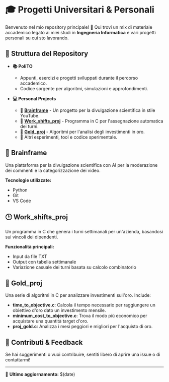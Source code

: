 # 🎓 Progetti Universitari & Personali

Benvenuto nel mio repository principale! 🚀 Qui trovi un mix di materiale accademico legato ai miei studi in **Ingegneria Informatica** e vari progetti personali su cui sto lavorando.

## 📂 Struttura del Repository

- **📚 PoliTO**
  - Appunti, esercizi e progetti sviluppati durante il percorso accademico.
  - Codice sorgente per algoritmi, simulazioni e approfondimenti.
  
- **💻 Personal Projects**
  - 🔹 [**Brainframe**](Brainframe) - Un progetto per la divulgazione scientifica in stile YouTube.
  - 🔹 [**Work_shifts_proj**](https://github.com/BaDSeedS-42/BaDSeedS-42/tree/main/Personal_projects/Work_shifts_proj) - Programma in C per l'assegnazione automatica dei turni.
  - 🔹 [**Gold_proj**](https://github.com/BaDSeedS-42/BaDSeedS-42/tree/main/Personal_projects/gold_proj) - Algoritmi per l'analisi degli investimenti in oro.
  - 🔹 Altri esperimenti, tool e codice sperimentale.

## 🔬 Brainframe
Una piattaforma per la divulgazione scientifica con AI per la moderazione dei commenti e la categorizzazione dei video.

**Tecnologie utilizzate:**
- Python
- Git
- VS Code

## 🕒 Work_shifts_proj
Un programma in C che genera i turni settimanali per un'azienda, basandosi sui vincoli dei dipendenti.

**Funzionalità principali:**
- Input da file TXT
- Output con tabella settimanale
- Variazione casuale dei turni basata su calcolo combinatorio

## 🏅 Gold_proj
Una serie di algoritmi in C per analizzare investimenti sull'oro. Include:
- **time_to_objective.c**: Calcola il tempo necessario per raggiungere un obiettivo d'oro dato un investimento mensile.
- **minimum_cost_to_objective.c**: Trova il modo più economico per acquistare una quantità target d'oro.
- **proj_gold.c**: Analizza i mesi peggiori e migliori per l'acquisto di oro.

## 🚀 Contributi & Feedback
Se hai suggerimenti o vuoi contribuire, sentiti libero di aprire una issue o di contattarmi!

---
📌 **Ultimo aggiornamento:** $(date)
